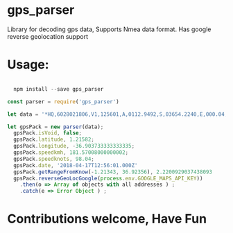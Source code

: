 # gps_parser

Library for decoding gps data, Supports Nmea data format. Has google reverse geolocation support

# Usage:


```javascript

  npm install --save gps_parser

```

```javascript
const parser = require('gps_parser')

let data = '*HQ,6028021806,V1,125601,A,0112.9492,S,03654.2240,E,000.04,000,170218,FFF7BBFF,639,02,04009,12902,7,31#';

let gpsPack = new parser(data);
  gpsPack.isVoid, false;
  gpsPack.latitude, 1.21582;
  gpsPack.longitude, -36.903733333333335;
  gpsPack.speedkmh, 181.57008000000002;
  gpsPack.speedknots, 98.04;
  gpsPack.date, '2018-04-17T12:56:01.000Z'
  gpsPack.getRangeFromKnow(-1.21343, 36.92356), 2.2200929037438093
  gpsPack.reverseGeoLocGoogle(process.env.GOOGLE_MAPS_API_KEY))
    .then(o => Array of objects with all addresses ) ;
    .catch(e => Error Object ) ;

```

# Contributions welcome, Have Fun

